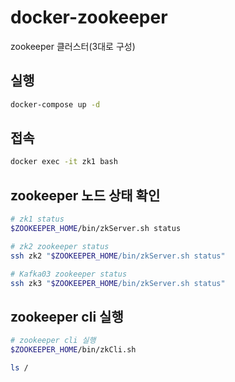 # docker-zookeeper


zookeeper 클러스터(3대로 구성)

## 실행
```sh
docker-compose up -d
```

## 접속
```sh
docker exec -it zk1 bash
```

## zookeeper 노드 상태 확인
```sh
# zk1 status
$ZOOKEEPER_HOME/bin/zkServer.sh status

# zk2 zookeeper status
ssh zk2 "$ZOOKEEPER_HOME/bin/zkServer.sh status"

# Kafka03 zookeeper status
ssh zk3 "$ZOOKEEPER_HOME/bin/zkServer.sh status"
```

## zookeeper cli 실행
```sh
# zookeeper cli 실행
$ZOOKEEPER_HOME/bin/zkCli.sh

ls /
```
